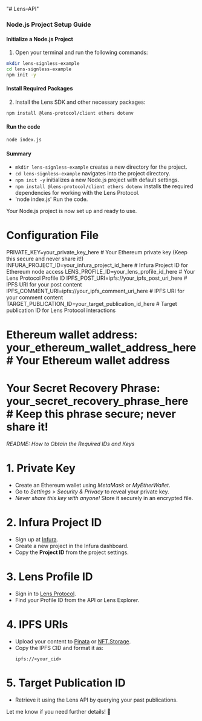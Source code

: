 "# Lens-API"
### Node.js Project Setup Guide

#### Initialize a Node.js Project
1. Open your terminal and run the following commands:

```bash
mkdir lens-signless-example
cd lens-signless-example
npm init -y
```

#### Install Required Packages
2. Install the Lens SDK and other necessary packages:

```bash
npm install @lens-protocol/client ethers dotenv
```
#### Run the code
```bash
node index.js
```

#### Summary
- `mkdir lens-signless-example` creates a new directory for the project.
- `cd lens-signless-example` navigates into the project directory.
- `npm init -y` initializes a new Node.js project with default settings.
- `npm install @lens-protocol/client ethers dotenv` installs the required dependencies for working with the Lens Protocol.
- 'node index.js' Run the code.

Your Node.js project is now set up and ready to use.


# Configuration File

PRIVATE_KEY=your_private_key_here # Your Ethereum private key (Keep this secure and never share it!)
INFURA_PROJECT_ID=your_infura_project_id_here # Infura Project ID for Ethereum node access
LENS_PROFILE_ID=your_lens_profile_id_here # Your Lens Protocol Profile ID
IPFS_POST_URI=ipfs://your_ipfs_post_uri_here # IPFS URI for your post content
IPFS_COMMENT_URI=ipfs://your_ipfs_comment_uri_here # IPFS URI for your comment content
TARGET_PUBLICATION_ID=your_target_publication_id_here # Target publication ID for Lens Protocol interactions

# Ethereum wallet address: your_ethereum_wallet_address_here # Your Ethereum wallet address

# Your Secret Recovery Phrase: your_secret_recovery_phrase_here # Keep this phrase secure; never share it!

_README: How to Obtain the Required IDs and Keys_

# 1. Private Key

- Create an Ethereum wallet using _MetaMask_ or _MyEtherWallet_.
- Go to _Settings > Security & Privacy_ to reveal your private key.
- _Never share this key with anyone!_ Store it securely in an encrypted file.

# 2. Infura Project ID

- Sign up at [Infura](https://infura.io/).
- Create a new project in the Infura dashboard.
- Copy the **Project ID** from the project settings.

# 3. Lens Profile ID

- Sign in to [Lens Protocol](https://lens.xyz/).
- Find your Profile ID from the API or Lens Explorer.

# 4. IPFS URIs

- Upload your content to [Pinata](https://www.pinata.cloud/) or [NFT.Storage](https://nft.storage/).
- Copy the IPFS CID and format it as:
  ```
  ipfs://<your_cid>
  ```

# 5. Target Publication ID

- Retrieve it using the Lens API by querying your past publications.

Let me know if you need further details! 🚀


